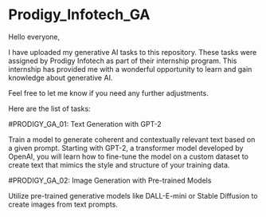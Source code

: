 # Prodigy_Infotech_GA

Hello everyone,

I have uploaded my generative AI tasks to this repository. These tasks were assigned by Prodigy Infotech as part of their internship program. This internship has provided me with a wonderful opportunity to learn and gain knowledge about generative AI.

Feel free to let me know if you need any further adjustments.

Here are the list of tasks:

#PRODIGY_GA_01: Text Generation with GPT-2

Train a model to generate coherent and contextually relevant text based on a given prompt. Starting with GPT-2, a transformer model developed by OpenAI, you will learn how to fine-tune the model on a custom dataset to create text that mimics the style and structure of your training data. 

#PRODIGY_GA_02: Image Generation with Pre-trained Models

Utilize pre-trained generative models like DALL-E-mini or Stable Diffusion to create images from text prompts.







